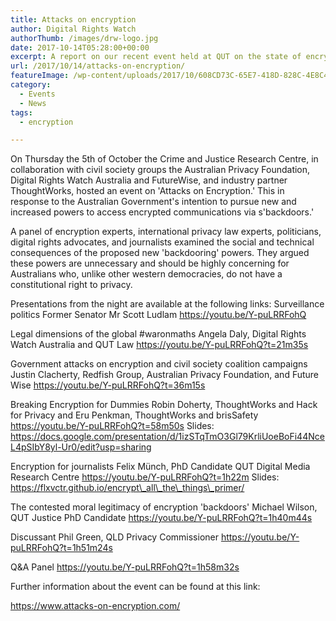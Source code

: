 ```yaml
---
title: Attacks on encryption
author: Digital Rights Watch
authorThumb: /images/drw-logo.jpg
date: 2017-10-14T05:28:00+00:00
excerpt: A report on our recent event held at QUT on the state of encryption in Australia.
url: /2017/10/14/attacks-on-encryption/
featureImage: /wp-content/uploads/2017/10/608CD73C-65E7-418D-828C-4E8C4B046884.png
category:
  - Events
  - News
tags:
  - encryption

---
```

On Thursday the 5th of October the Crime and Justice Research Centre, in collaboration with civil society groups the Australian Privacy Foundation, Digital Rights Watch Australia and FutureWise, and industry partner ThoughtWorks, hosted an event on 'Attacks on Encryption.' This in response to the Australian Government's intention to pursue new and increased powers to access encrypted communications via s'backdoors.'

A panel of encryption experts, international privacy law experts, politicians, digital rights advocates, and journalists examined the social and technical consequences of the proposed new 'backdooring' powers. They argued these powers are unnecessary and should be highly concerning for Australians who, unlike other western democracies, do not have a constitutional right to privacy.

Presentations from the night are available at the following links:
Surveillance politics
Former Senator Mr Scott Ludlam
https://youtu.be/Y-puLRRFohQ

Legal dimensions of the global #waronmaths
Angela Daly, Digital Rights Watch Australia and QUT Law
https://youtu.be/Y-puLRRFohQ?t=21m35s

Government attacks on encryption and civil society coalition campaigns
Justin Clacherty, Redfish Group, Australian Privacy Foundation, and Future Wise
https://youtu.be/Y-puLRRFohQ?t=36m15s

Breaking Encryption for Dummies
Robin Doherty, ThoughtWorks and Hack for Privacy and Eru Penkman, ThoughtWorks and brisSafety
https://youtu.be/Y-puLRRFohQ?t=58m50s
Slides: https://docs.google.com/presentation/d/1izSTqTmO3Gl79KrliUoeBoFi44NceL4pSIbY8yl-Ur0/edit?usp=sharing

Encryption for journalists
Felix Münch, PhD Candidate QUT Digital Media Research Centre
https://youtu.be/Y-puLRRFohQ?t=1h22m
Slides: https://flxvctr.github.io/encrypt\_all\_the\_things\_primer/

The contested moral legitimacy of encryption 'backdoors'
Michael Wilson, QUT Justice PhD Candidate
https://youtu.be/Y-puLRRFohQ?t=1h40m44s

Discussant
Phil Green, QLD Privacy Commissioner
https://youtu.be/Y-puLRRFohQ?t=1h51m24s

Q&A Panel
https://youtu.be/Y-puLRRFohQ?t=1h58m32s

Further information about the event can be found at this link:

https://www.attacks-on-encryption.com/
